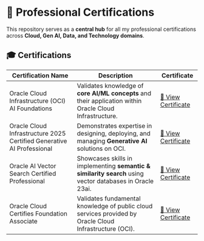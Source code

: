 # 📜 Professional Certifications

This repository serves as a **central hub** for all my professional certifications across **Cloud, Gen AI, Data, and Technology domains**. 

## 🎓 Certifications

| Certification Name | Description | Certificate |
|--------------------|-------------|-------------|
| Oracle Cloud Infrastructure (OCI) AI Foundations | Validates knowledge of **core AI/ML concepts** and their application within Oracle Cloud Infrastructure. | [📂 View Certificate](./Oracle_AI_Foundations_Certification.pdf) |
| Oracle Cloud Infrastructure 2025 Certified Generative AI Professional | Demonstrates expertise in designing, deploying, and managing **Generative AI** solutions on OCI. | [📂 View Certificate](./Oracle_2025_Certified_Generative_AI_Professional.pdf) |
| Oracle AI Vector Search Certified Professional | Showcases skills in implementing **semantic & similarity search** using vector databases in Oracle 23ai. | [📂 View Certificate](./Oracle_AI_Vector_Search_Certified_Professional.pdf) |
| Oracle Cloud Certifies Foundation Associate | Validates fundamental knowledge of public cloud services provided by Oracle Cloud Infrastructure (OCI).| [📂 View Certificate](./Oracle_Cloud_Certified_Foundation_Associate.pdf) |
